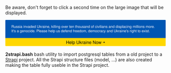 
Be aware, don't forget to click a second time on the large image that will be displayed.

![SWUbanner](https://raw.githubusercontent.com/vshymanskyy/StandWithUkraine/main/banner2.svg)

<!---
Dri372/Dri372 is a ✨ special ✨ repository because its `README.md` (this file) appears on your GitHub profile.
You can click the Preview link to take a look at your changes.
--->

**2strapi.bash** bash utility to import postgresql tables from a old project to a [Strapi](https://github.com/strapi/strapi) project.
              All the Strapi structure files (model, ...) are also created making the table fully useble in the Strapi project.
